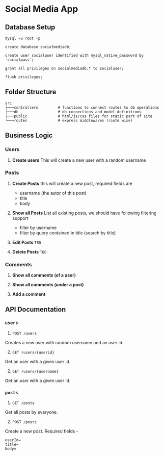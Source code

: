 # Social Media App

## Database Setup

```shell
mysql -u root -p
```

```mysql
create database socialmediadb;

create user socialuser identified with mysql_native_password by 'socialpass';

grant all privileges on socialmediadb.* to socialuser;

flush privileges;
```

## Folder Structure
```shell
src
├───controllers         # functions to connect routes to db operations
├───db                  # db connections and model definitions
├───public              # html/js/css files for static part of site
└───routes              # express middlewares (route wise)
```

## Business Logic

### Users

1. **Create users** 
    This will create a new user with a random username

### Posts
1. **Create Posts** 
    this will create a new post, required fields are
    - username (the autor of this post)
    - title
    - body

2. **Show all Posts** 
    List all existing posts, we should have following filtering support
    - filter by username
    - filter by query contained in title (search by title)

3. **Edit Posts** `TBD`

4. **Delete Posts** `TBD`

### Comments

1. **Show all comments (of a user)**

2. **Show all comments (under a post)**

3. **Add a comment**

## API Documentation

### `users`

1. `POST /users`

Creates a new user with random username and an user id.

2. `GET /users/{userid}`

Get an user with a given user id.

2. `GET /users/{username}`

Get an user with a given user id.

### `posts`

1. `GET /posts`

Get all posts by everyone.

2. `POST /posts`

Create a new post.
Required fields -
```
userId=
title=
body=
```